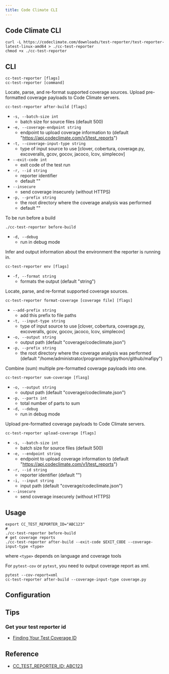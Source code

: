 ```yaml
---
title: Code Climate CLI
---
```


## Code Climate CLI

```
curl -L https://codeclimate.com/downloads/test-reporter/test-reporter-latest-linux-amd64 > ./cc-test-reporter
chmod +x ./cc-test-reporter
```


## CLI
```
cc-test-reporter [flags]
cc-test-reporter [command]
```

Locate, parse, and re-format supported coverage sources. Upload pre-formatted coverage payloads to Code Climate servers.

```
cc-test-reporter after-build [flags]
```

* `-s, --batch-size int`
    * batch size for source files (default 500)
* `-e, --coverage-endpoint string`
    * endpoint to upload coverage information to (default "https://api.codeclimate.com/v1/test_reports")
* `-t, --coverage-input-type string`
    * type of input source to use [clover, cobertura, coverage.py, excoveralls, gcov, gocov, jacoco, lcov, simplecov]
* `--exit-code int`
    * exit code of the test run
* `-r, --id string`
    * reporter identifier
    * default ""
* `--insecure`
    * send coverage insecurely (without HTTPS)
* `-p, --prefix string`
    * the root directory where the coverage analysis was performed
    * default ""


To be run before a build

```
./cc-test-reporter before-build
```

* `-d, --debug`
    * run in debug mode

Infer and output information about the environment the reporter is running in.

```
cc-test-reporter env [flags]
```

* `-f, --format string`
    * formats the output (default "string")

Locate, parse, and re-format supported coverage sources.

```
cc-test-reporter format-coverage [coverage file] [flags]
```

* `--add-prefix string`
    * add this prefix to file paths
* `-t, --input-type string`
    * type of input source to use [clover, cobertura, coverage.py, excoveralls, gcov, gocov, jacoco, lcov, simplecov]
* `-o, --output string`
    * output path (default "coverage/codeclimate.json")
* `-p, --prefix string`
    * the root directory where the coverage analysis was performed (default "/home/administrator/programming/python/github/mafipy")

Combine (sum) multiple pre-formatted coverage payloads into one.

```
cc-test-reporter sum-coverage [flasg]
```

* `-o, --output string`
    * output path (default "coverage/codeclimate.json")
* `-p, --parts int`
    * total number of parts to sum
* `-d, --debug`
    * run in debug mode

Upload pre-formatted coverage payloads to Code Climate servers.

```
cc-test-reporter upload-coverage [flags]
```

* `-s, --batch-size int`
    * batch size for source files (default 500)
* `-e, --endpoint string`
    * endpoint to upload coverage information to (default "https://api.codeclimate.com/v1/test_reports")
* `-r, --id string`
    * reporter identifier (default "")
* `-i, --input string`
    * input path (default "coverage/codeclimate.json")
* `--insecure`
    * send coverage insecurely (without HTTPS)


## Usage

```
export CC_TEST_REPORTER_ID="ABC123"
#
./cc-test-reporter before-build
# get coverage reports
./cc-test-reporter after-build --exit-code $EXIT_CODE --coverage-input-type <type>
```

where `<type>` depends on language and coverage tools

For `pytest-cov` or `pytest`, you need to output coverage report as xml.

```
pytest --cov-report=xml
cc-test-reporter after-build --coverage-input-type coverage.py
```

## Configuration

## Tips

### Get your test reporter id
* [Finding Your Test Coverage ID](https://docs.codeclimate.com/docs/finding-your-test-coverage-token)

## Reference
* [CC\_TEST\_REPORTER\_ID: ABC123](https://docs.codeclimate.com/docs/configuring-test-coverage)
